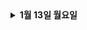 
<details>
  <summary>
  <strong>1월 13일 월요일</strong>
  </summary>

# 다같이 쿡하자

## 문제 상황

1. **1인 가구 증가로 인한 고립감**
   - 혼자 요리하는 사람들이 늘어나고 있지만, 그 과정에서 외로움을 느끼고 있습니다.
   
2. **요리 초보자의 어려움**
   - 새로운 레시피에 도전하는 것에 대한 두려움이 있고, 어디서부터 시작해야 할지 몰라 요리를 기피하는 경우가 많습니다.
   
3. **실시간 피드백 부족**
   - 블로그나 영상 레시피는 많지만, 실시간으로 피드백을 받을 수 없어서 요리가 제대로 되고 있는지 확인하기 어려운 상황입니다.



## 시나리오

1. **가입 및 수준 설정**
   - 김영준은 **쿠게더**에 가입하여 자신의 요리 수준(초보자, 중급자, 상급자, 전문가)을 설정합니다.
   
2. **세션 신청**
   - 김영준은 **쿠게더**에서 사용자 B(전문가)가 진행하는 "도토리 국수 만들기" 실시간 세션에 참가 신청을 합니다. 세션은 2일 후에 열립니다.
   
3. **재료 준비**
   - 김영준은 호스트가 제공한 재료 목록을 확인하고, 쿠팡이나 다른 사이트와 연계하여 한 번에 재료를 구매할 수 있는 기능을 활용해 미리 구입합니다.
   
4. **실시간 세션 참여**
   - 세션 당일, 김영준은 실시간 화상 세션에 참여합니다.
   
5. **호스트의 재료 준비 확인**
   - 호스트 사용자 B는 각 참가자가 재료를 준비했는지 실시간으로 체크합니다. 예를 들어, "1. 재료 준비 2. 재료 썰기"와 같은 단계별로 진행 상황을 확인합니다.
   
6. **단계별 요리 진행**
   - 호스트는 각 단계에서 요리 진행을 설명하고, 참가자들이 이를 따라가도록 유도합니다. 각 단계마다 참가자들은 실시간으로 요리를 진행하며 피드백을 받습니다.
   
7. **실시간 피드백 요청**
   - 김영준은 요리 중 양념이 이상하다고 느끼고, 호스트에게 실시간 피드백을 요청합니다. 호스트는 김영준의 화면을 보고 소스를 추가할 것을 제안합니다.
   
8. **완성 후 피드백**
   - 김영준은 요리를 마친 후 커뮤니티에 완성된 사진을 올리고, 다른 참가자들로부터 피드백과 좋아요를 받으며 성취감을 느낍니다.
   
9. **세션 녹화 및 복습**
   - 세션은 녹화되어 김영준은 언제든지 요리 과정을 복습할 수 있습니다.



## 주요 기능

### 1. 사용자 관리
   - **개인 프로필**: 사용자는 자신이 관심 있는 요리 분야와 수준을 설정할 수 있습니다.
   - **맞춤형 세션 추천**: 사용자의 요리 수준에 맞춘 세션을 추천받을 수 있습니다.

### 2. 세션 관리
   - **세션 생성**: 호스트는 세션을 생성하며, 세션의 제목, 레시피 단계, 재료 목록, 시간, 참가비를 설정합니다.
   - **참가자 관리**: 참가자는 세션에 신청하고, 호스트는 이를 관리합니다.

### 3. 세션 일정 및 알림
   - **푸시 알림 및 이메일**: 세션 일정이 가까워지면 참가자에게 알림을 보냅니다.
   - **리마인더 기능**: 세션 시작 전 자동으로 리마인더 알림이 발송됩니다.

### 4. 레시피 공유 및 진행 상황 체크
   - **레시피 등록**: 호스트는 레시피를 1부터 10까지 단계별로 등록합니다.
   - **진행 상황 체크**: 참가자들은 각 단계별로 진행 상황을 체크하고, 호스트는 이를 확인하며 참가자들을 이끌어갑니다.

### 5. 실시간 채팅
   - 참가자는 실시간 채팅으로 호스트에게 피드백을 요청할 수 있습니다.
   - 호스트는 이를 확인한 후 화면을 보며 피드백을 제공합니다.

### 6. 실시간 요리 스트리밍
   - **실시간 비디오 통화**: 참가자들은 실시간으로 비디오 통화를 통해 서로의 요리 과정을 공유하고, 호스트는 이를 지도합니다.
   - **질문 및 피드백**: 참가자들은 요리 중 질문을 하고, 실시간으로 피드백을 받을 수 있습니다.



## 추가 기능

### 1. 결제 및 상거래
   - **세션 참가비 결제**: 전문가가 진행하는 실시간 세션에 대해 참가비를 결제하고, 이를 통해 수익 정산 기능이 제공됩니다.
   - **재료 구매 연동**: 호스트가 제공한 재료 목록을 손쉽게 연동된 쇼핑 사이트에서 구매할 수 있는 기능을 제공합니다.

---


<details>
  <summary>
  <strong>1월 14일 화요일</strong>
  </summary>

# WebRTC 학습 일지 - 브라우저로 실시간 통신하기

## WebRTC란?
Web Real-Time Communication의 약자인 WebRTC는 웹 브라우저 간 실시간 통신을 가능하게 하는 기술입니다. 플러그인 없이도 브라우저끼리 직접 통신할 수 있습니다.

## 주요 특징
브라우저 간 P2P 통신이 가능하고, 무료 오픈소스라서 누구나 사용할 수 있습니다. 
화상 통화나 파일 공유 등 다양한 용도로 활용할 수 있어요.

## 동작 방식 이해하기

1. 시그널링 (Signaling)
두 브라우저가 서로를 찾고 연결하기 위한 과정입니다. 마치 전화번호를 교환하는 것처럼 서로의 정보를 주고받습니다.

2. 연결 설정
ICE(Interactive Connectivity Establishment) 프레임워크를 사용해서 최적의 연결 경로를 찾습니다. STUN과 TURN 서버의 도움을 받아 NAT 환경에서도 연결이 가능합니다.

3. 통신 시작
실제로 미디어 스트림이나 데이터를 주고받는 단계입니다. RTCPeerConnection이라는 인터페이스를 통해 이루어집니다.

## 주요 특징
1. P2P 통신: 서버를 거치지 않고 브라우저 간 직접 연결이 이루어집니다. 이를 통해 낮은 지연 시간과 효율적인 데이터 전송이 가능합니다.

2. 미디어 스트림 지원: 비디오 및 오디오 통화를 기본적으로 지원합니다. 사용자는 브라우저만으로 화상 회의와 같은 실시간 커뮤니케이션을 구현할 수 있습니다.

3. 데이터 채널 지원: WebRTC는 파일 전송, 텍스트 메시지 전송 등의 데이터 전송 기능도 제공합니다. 이 데이터는 안정적으로 전송될 수 있도록 설계되었습니다.


4. 강력한 보안: WebRTC는 데이터 암호화 및 인증 메커니즘을 기본으로 제공합니다. 모든 전송되는 미디어와 데이터는 end-to-end 방식으로 암호화되어 안전합니다.

5. 네트워크 회피 기술: NAT(Network Address Translation)와 방화벽을 우회할 수 있는 기술이 내장되어 있어, 많은 환경에서도 안정적으로 연결이 가능합니다.

## 구현 기술

1. JavaScript: WebRTC API는 JavaScript로 구현되며, 브라우저 간의 실시간 통신을 제어합니다.

2. HTML5: HTML5를 통해 웹페이지에서 미디어 스트림을 표시하거나 관리할 수 있습니다.

3. STUN/TURN 서버: WebRTC는 NAT를 우회하는 기술이 필요한데, STUN과 TURN 서버를 사용하여 연결을 설정합니다. STUN 서버는 클라이언트의 공인 IP 주소를 찾고, TURN 서버는 중계 서버 역할을 합니다.

<details>
  <summary>
  <strong>1월 15일 수요일</strong>
  </summary>

# 공부 내용 
이번 프로젝트에서 시스템 모니터링과 성능 측정을 위해 Prometheus를 학습하였습니다.

# Prometheus

Prometheus는 오픈 소스 시스템 모니터링 및 알림 도구입니다.  
우리가 이를 사용하는 목적은 애플리케이션이나 시스템에서 발생하는 다양한 데이터를 시간에 따른 변화로 수집하고 저장하는 것입니다.  
이를 통해 애플리케이션의 성능을 분석하고 모니터링할 수 있습니다.

## 프로메테우스의 주요 기능

- **멀티-디멘셔널 데이터 모델**:  
  각 데이터(시간 시리즈)는 메트릭 이름과 키/값 쌍(label)으로 식별됩니다.

- **유연한 쿼리 언어: PromQL**:  
  데이터를 분석하고 시각화하기 위한 강력한 쿼리 언어입니다.

- **독립적인 저장 방식**:  
  분산 스토리지 없이도 단일 서버가 독립적으로 동작할 수 있습니다.

- **HTTP 기반 풀(Pull) 모델**:  
  데이터 수집 시 애플리케이션에서 데이터를 직접 가져오는 방식입니다.

- **푸시(Push) 방식 지원**:  
  임시 작업(예: 배치 작업)의 데이터를 푸시 게이트웨이를 통해 전달받을 수 있습니다.

- **서비스 디스커버리 및 정적 구성**:  
  데이터를 수집할 대상(target)을 자동으로 탐지하거나, 수동으로 구성할 수 있습니다.

- **그래프 및 대시보드 지원**:  
  수집한 데이터를 시각화할 수 있는 다양한 도구를 제공합니다(Grafana와 잘 연동됨).

## 메트릭(Metrics)이란?

메트릭은 숫자로 된 측정 값입니다.  
예를 들어, 웹 서버에서는 요청 처리 시간(request time)이 메트릭이 될 수 있고, 데이터베이스에서는 활성 연결(active connections)이나 활성 쿼리(active queries) 수가 메트릭이 될 수 있습니다.

시간 시리즈(Time Series)는 이러한 메트릭 값을 시간에 따라 기록하는 것을 의미합니다.  
예를 들어, 웹 애플리케이션이 느려지는 이유를 찾고 싶다면, 먼저 요청 수(request count)라는 메트릭을 살펴볼 수 있습니다.  
요청 수가 많아지면 애플리케이션이 느려질 가능성이 있으므로, 서버를 더 추가해 부하를 분산할 수 있습니다.

따라서 메트릭은 시스템이 어떻게 동작하고 있는지를 이해하는 데 핵심적인 역할을 합니다.

## 프로메테우스의 구성 요소

프로메테우스는 여러 가지 구성 요소로 이루어져 있으며, 필요에 따라 선택적으로 사용할 수 있습니다. 주요 구성 요소는 다음과 같습니다:

- **Prometheus 서버**  
  메트릭 데이터를 수집(scrape)하고 저장하며, 쿼리를 처리합니다.

- **클라이언트 라이브러리**  
  애플리케이션에 직접 메트릭 수집 로직을 추가하기 위한 라이브러리입니다.

- **푸시 게이트웨이(Push Gateway)**  
  단기 작업(예: 크론 작업)에서 데이터를 푸시(push) 방식으로 수집합니다.

- **익스포터(Exporter)**  
  HAProxy, StatsD, Graphite와 같은 서비스에서 메트릭을 수집하기 위한 도구입니다.

- **알림 관리자(Alertmanager)**  
  경고(alert)를 관리하고 알림을 보냅니다(예: 이메일, 슬랙).

- **시각화 도구**  
  Grafana와 같은 도구로 수집된 데이터를 시각화할 수 있습니다.

## 프로메테우스의 아키텍처

### Prometheus Server (프로메테우스 서버)
이 아키텍처의 핵심 컴포넌트입니다.  
프로메테우스 서버는 다음과 같은 역할을 수행합니다:
- **데이터 수집 (Retrieval)**: 모니터링 대상(target)에서 메트릭 데이터를 HTTP 프로토콜로 Pull(끌어오기) 방식으로 가져옵니다.
- **데이터 저장 (TSDB)**: 수집된 데이터를 **시간 시리즈 데이터베이스(Time Series Database)**에 저장합니다.
- **HTTP 서버**: 쿼리 언어(PromQL)를 통해 데이터를 조회하거나 외부 도구(Grafana 등)에서 데이터를 요청할 수 있도록 API를 제공합니다.

<details>
  <summary>
  <strong>1월 16일 목요일</strong>
  </summary>

# 자바 쓰레드
프로젝트에서 자바의 쓰레드를 활용해 멀티태스킹을 구현하고, 성능을 최적화 하는 방법을 적용해보기 위해 학습한 내용입니다.

## 프로세스
CPU 에서 실행 중인 프로그램(소프트웨어)로, CPU에게 메모리 공간을 할당받아 독립적으로 실행된다.

독립적인 실행 환경을 가짐.
서로 다른 프로세스는 독립적이지만, 상호작용이 가능함.
운영체제에서 각 프로세스는 고유한 메모리 공간을 할당받아 실행됨.

## 스레드
프로세스안에서 실질적으로 작업을 처리하는 단위.

- JVM에 의해 관리된다.
- 한개의 프로세스는 적어도 1개 이상을 가지고 있다.
- 모든 쓰레드는 동일한 프로세스의 리소스(메모리, 파일 등)를 공유함.
- 이로 인해 효율적인 자원 사용이 가능하지만, 여러 쓰레드가 동시에 리소스를 접근할 때 동기화 문제가 발생할 수 있음. 
- JAVA에서는 Main 스레드로 시작하여 다수의 스레드를 추가 생성하면 멀티 스레드 환경이 될 수 있다.

## 동기화란?
멀티스레드 환경에서 공유 자원에 대한 동시 접근을 제어하는 기법

여러 스레드가 동일한 자원에 동시에 접근할 때 발생할 수 있는 경쟁 상태(race condition)나 데이터 불일치를 방지

# 자바의 스레드 주요 메서드 ( 코드 분석)

## 1.  start() : 스레드 실행을 요청한다
```
public synchronized void start() {
        /**
         * This method is not invoked for the main method thread or "system"
         * group threads created/set up by the VM. Any new functionality added
         * to this method in the future may have to also be added to the VM.
         *
         * A zero status value corresponds to state "NEW".
         */
        if (threadStatus != 0)
            throw new IllegalThreadStateException();

        /* Notify the group that this thread is about to be started
         * so that it can be added to the group's list of threads
         * and the group's unstarted count can be decremented. */
        group.add(this);

        boolean started = false;
        try {
            start0();
            started = true;
        } finally {
            try {
                if (!started) {
                    group.threadStartFailed(this);
                }
            } catch (Throwable ignore) {
                /* do nothing. If start0 threw a Throwable then
                  it will be passed up the call stack */
            }
        }
    }
```

### `synchronized` 키워드
- `synchronized`는 임계 영역을 설정하는 키워드로, 한번에 하나의 스레드만 특정 메서드에 접근할 수 있도록 합니다. 이를 통해 스레드 간의 충돌을 방지하고 안전하게 데이터를 처리할 수 있습니다.

### `threadStatus != 0`
- 스레드의 상태가 0이 아니면 이미 스레드가 시작된 상태임을 의미합니다. 따라서 `start()` 메서드를 여러 번 호출하려 하면 예외가 발생하며, 스레드는 한 번만 시작할 수 있습니다.

### `group.add(this)`
- 현재 스레드가 속한 스레드 그룹에 자신을 추가하는 코드입니다. 스레드 그룹을 설정하지 않으면 기본적으로 `main` 그룹에 속하게 됩니다.

### `start0()`
- `start()` 메서드에서 호출되는 로우 레벨 메서드로, 실제로 스레드를 시작하는 작업을 처리합니다. 이는 JVM이 내부적으로 구현하며, 스레드를 실제로 실행하는 단계입니다.

### `started = true`
- `start0()`가 성공적으로 실행되면 `started`를 `true`로 설정합니다. 이는 스레드가 정상적으로 시작되었음을 나타냅니다.

### `finally` 블록
- `start0()` 호출 후에는 `finally` 블록이 실행됩니다. 만약 `start0()` 호출이 실패했다면, `group.threadStartFailed(this)`가 호출되어 스레드 시작 실패를 그룹에 알리게 됩니다.

## 2. interrupt() : 스레드 강제 종료
스레드를 즉시 중단하는 것이 아니라, JVM에게 중단 요청을 보낸다.

```
  public void interrupt() {
        if (this != Thread.currentThread())
            checkAccess();

        synchronized (blockerLock) {
            Interruptible b = blocker;
            if (b != null) {
                interrupt0();           // Just to set the interrupt flag
                b.interrupt(this);
                return;
            }
        }
        interrupt0();
    }
```

### `this != Thread.currentThread()`
- 현재 스레드가 자기 자신을 `interrupt` 하는 것이 아니라면 보안검사를 수행합니다. 즉, 다른 스레드가 인터럽트를 시도하는 경우에만 추가적인 보안 처리가 이루어집니다.

### `blockerLock`
- `blockerLock`은 위 코드에서 임계 영역을 보호하기 위해 사용되는 락 객체입니다. 이를 통해 여러 스레드가 동시에 해당 영역에 접근하지 못하도록 방지합니다.

### `blocker`가 존재하면:
1. `interrupt0()`로 인터럽트 플래그를 설정합니다.
2. `blocker`의 `interrupt()` 메소드를 호출하여 차단된 스레드에 인터럽트를 발생시킵니다.
3. 메소드가 종료됩니다.


